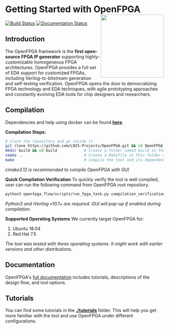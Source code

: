 # Getting Started with OpenFPGA <img src="./docs/source/overview/figures/OpenFPGA_logo.png" width="200" align="right">
[![Build Status](https://travis-ci.com/LNIS-Projects/OpenFPGA.svg?branch=master)](https://travis-ci.com/LNIS-Projects/OpenFPGA)
[![Documentation Status](https://readthedocs.org/projects/openfpga/badge/?version=master)](https://openfpga.readthedocs.io/en/master/?badge=master)

## Introduction
The OpenFPGA framework is the **first open-source FPGA IP generator** supporting highly-customizable homogeneous FPGA architectures. OpenFPGA provides a full set of EDA support for customized FPGAs, including Verilog-to-bitstream generation and self-testing verification. OpenFPGA opens the door to democratizing FPGA technology and EDA techniques, with agile prototyping approaches and constantly evolving EDA tools for chip designers and researchers.

## Compilation
Dependencies and help using docker can be found [**here**](./docs/source/tutorials/compile.rst).

**Compilation Steps:**
```bash
# Clone the repository and go inside it
git clone https://github.com/LNIS-Projects/OpenFPGA.git && cd OpenFPGA
mkdir build && cd build            # Create a folder named build in the OpenPFGA repository
cmake ..                           # Create a Makefile in this folder using cmake
make                               # Compile the tool and its dependencies
```
*cmake3.12 is recommended to compile OpenFPGA with GUI*

**Quick Compilation Verification**
To quickly verify the tool is well compiled, user can run the following command from OpenFPGA root repository.
```bash
python3 openfpga_flow/scripts/run_fpga_task.py compilation_verification --debug --show_thread_logs
```

*Python3 and iVerilog v10.1+ are required. GUI will pop-up if enabled during compilation.*


**Supported Operating Systems**
We currently target OpenFPGA for:
 1. Ubuntu 18.04
 2. Red Hat 7.5

*The tool was tested with these operating systems. It might work with earlier versions and other distributions.*

## Documentation
OpenFPGA's [full documentation](https://openfpga.readthedocs.io/en/master/) includes tutorials, descriptions of the design flow, and tool options.

## Tutorials
You can find some tutorials in the [**./tutorials**](./docs/source/tutorials/) folder. This will help you get more familiar with the tool and use OpenFPGA under different configurations. 
